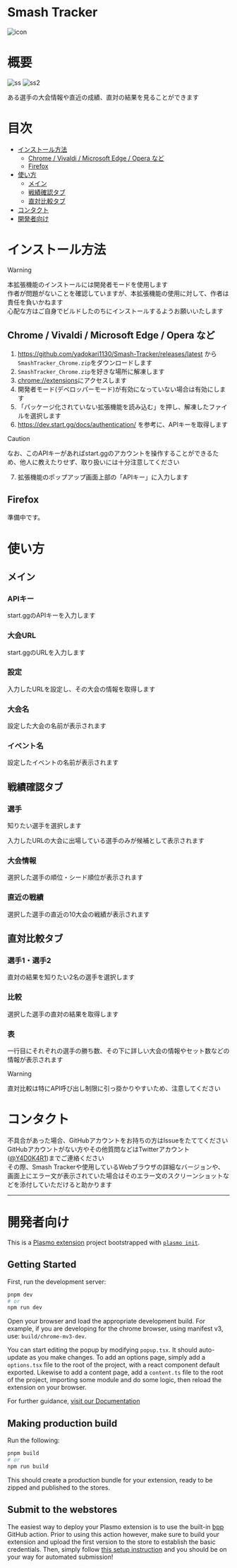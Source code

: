 # Smash Tracker
![icon](assets/icon.png)

# 概要
![ss](image/SS.png)
![ss2](image/SS2.png)

ある選手の大会情報や直近の成績、直対の結果を見ることができます

# 目次
<!-- TOC -->
* [インストール方法](#インストール方法)
  * [Chrome / Vivaldi / Microsoft Edge / Opera など](#chrome--vivaldi--microsoft-edge--opera-など)
  * [Firefox](#firefox)
* [使い方](#使い方)
  * [メイン](#メイン)
  * [戦績確認タブ](#戦績確認タブ)
  * [直対比較タブ](#直対比較タブ)
* [コンタクト](#コンタクト)
* [開発者向け](#開発者向け)
<!-- TOC -->

# インストール方法
> [!WARNING]
> 本拡張機能のインストールには開発者モードを使用します  
> 作者が問題がないことを確認していますが、本拡張機能の使用に対して、作者は責任を負いかねます  
> 心配な方はご自身でビルドしたのちにインストールするようお願いいたします

## Chrome / Vivaldi / Microsoft Edge / Opera など
1. https://github.com/yadokari1130/Smash-Tracker/releases/latest から`SmashTracker_Chrome.zip`をダウンロードします
2. `SmashTracker_Chrome.zip`を好きな場所に解凍します
3. [chrome://extensions](chrome://extensions)にアクセスします
4. 開発者モード(デベロッパーモード)が有効になっていない場合は有効にします
5. 「パッケージ化されていない拡張機能を読み込む」を押し、解凍したファイルを選択します
6. https://dev.start.gg/docs/authentication/ を参考に、APIキーを取得します  
> [!CAUTION]
> なお、このAPIキーがあればstart.ggのアカウントを操作することができるため、他人に教えたりせず、取り扱いには十分注意してください
7. 拡張機能のポップアップ画面上部の「APIキー」に入力します

## Firefox
準備中です。

# 使い方
## メイン
### APIキー
start.ggのAPIキーを入力します
### 大会URL
start.ggのURLを入力します
### 設定
入力したURLを設定し、その大会の情報を取得します
### 大会名
設定した大会の名前が表示されます
### イベント名
設定したイベントの名前が表示されます

## 戦績確認タブ
### 選手
知りたい選手を選択します

入力したURLの大会に出場している選手のみが候補として表示されます
### 大会情報
選択した選手の順位・シード順位が表示されます
### 直近の戦績
選択した選手の直近の10大会の戦績が表示されます

## 直対比較タブ
### 選手1・選手2
直対の結果を知りたい2名の選手を選択します
### 比較
選択した選手の直対の結果を取得します
### 表
一行目にそれぞれの選手の勝ち数、その下に詳しい大会の情報やセット数などの情報が表示されます

> [!WARNING]
> 直対比較は特にAPI呼び出し制限に引っ掛かりやすいため、注意してください

# コンタクト
不具合があった場合、GitHubアカウントをお持ちの方はIssueをたててください  
GitHubアカウントがない方やその他質問などはTwitterアカウント([@Y4D0K4R1](https://twitter.com/Y4D0K4R1))までご連絡ください  
その際、Smash Trackerや使用しているWebブラウザの詳細なバージョンや、画面上にエラー文が表示されていた場合はそのエラー文のスクリーンショットなどを添付していただけると助かります

---

# 開発者向け

This is a [Plasmo extension](https://docs.plasmo.com/) project bootstrapped with [`plasmo init`](https://www.npmjs.com/package/plasmo).

## Getting Started

First, run the development server:

```bash
pnpm dev
# or
npm run dev
```

Open your browser and load the appropriate development build. For example, if you are developing for the chrome browser, using manifest v3, use: `build/chrome-mv3-dev`.

You can start editing the popup by modifying `popup.tsx`. It should auto-update as you make changes. To add an options page, simply add a `options.tsx` file to the root of the project, with a react component default exported. Likewise to add a content page, add a `content.ts` file to the root of the project, importing some module and do some logic, then reload the extension on your browser.

For further guidance, [visit our Documentation](https://docs.plasmo.com/)

## Making production build

Run the following:

```bash
pnpm build
# or
npm run build
```

This should create a production bundle for your extension, ready to be zipped and published to the stores.

## Submit to the webstores

The easiest way to deploy your Plasmo extension is to use the built-in [bpp](https://bpp.browser.market) GitHub action. Prior to using this action however, make sure to build your extension and upload the first version to the store to establish the basic credentials. Then, simply follow [this setup instruction](https://docs.plasmo.com/framework/workflows/submit) and you should be on your way for automated submission!
